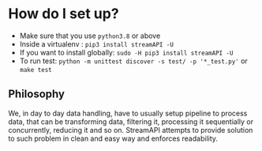 # How do I set up?

* Make sure that you use `python3.8` or above
* Inside a virtualenv            : `pip3 install streamAPI -U`
* If you want to install globally: `sudo -H pip3 install streamAPI -U`
* To run test: `python -m unittest discover -s test/ -p '*_test.py'` or `make test`

## Philosophy

We, in day to day data handling, have to usually setup pipeline to process
data, that can be transforming data, filtering it, processing it sequentially
or concurrently, reducing it and so on. StreamAPI attempts to provide solution to such problem in
clean and easy way and enforces readability. 
